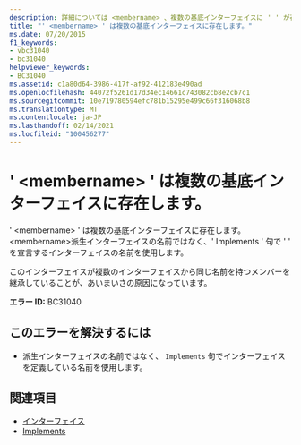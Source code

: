 ```yaml
---
description: 詳細については <membername> 、複数の基底インターフェイスに ' ' が存在します
title: "' <membername> ' は複数の基底インターフェイスに存在します。"
ms.date: 07/20/2015
f1_keywords:
- vbc31040
- bc31040
helpviewer_keywords:
- BC31040
ms.assetid: c1a80d64-3986-417f-af92-412183e490ad
ms.openlocfilehash: 44072f5261d17d34ec14661c743082cb8e2cb7c1
ms.sourcegitcommit: 10e719780594efc781b15295e499c66f316068b8
ms.translationtype: MT
ms.contentlocale: ja-JP
ms.lasthandoff: 02/14/2021
ms.locfileid: "100456277"
---
```

# <a name="membername-exists-in-multiple-base-interfaces"></a>' \<membername> ' は複数の基底インターフェイスに存在します。

' \<membername> ' は複数の基底インターフェイスに存在します。 \<membername>派生インターフェイスの名前ではなく、' Implements ' 句で ' ' を宣言するインターフェイスの名前を使用します。  
  
 このインターフェイスが複数のインターフェイスから同じ名前を持つメンバーを継承していることが、あいまいさの原因になっています。  
  
 **エラー ID:** BC31040  
  
## <a name="to-correct-this-error"></a>このエラーを解決するには  
  
- 派生インターフェイスの名前ではなく、 `Implements` 句でインターフェイスを定義している名前を使用します。  
  
## <a name="see-also"></a>関連項目

- [インターフェイス](../programming-guide/language-features/interfaces/index.md)
- [Implements](../language-reference/statements/implements-clause.md)
